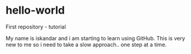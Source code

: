 # hello-world
First repository - tutorial

My name is iskandar and i am starting to learn using  GitHub. This is very new to me so i need to take a slow approach.. one step at a time.
